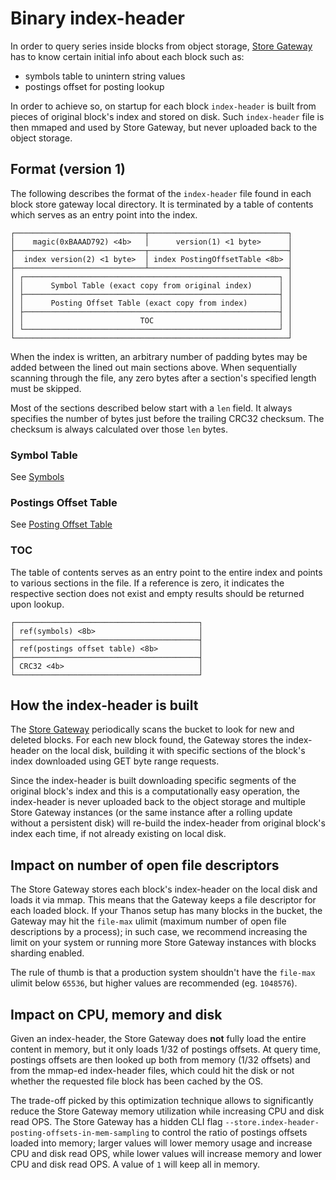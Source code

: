 # Binary index-header

In order to query series inside blocks from object storage, [Store Gateway](../components/store.md) has to know certain initial info about each block such as:

- symbols table to unintern string values
- postings offset for posting lookup

In order to achieve so, on startup for each block `index-header` is built from pieces of original block's index and stored on disk. Such `index-header` file is then mmaped and used by Store Gateway, but never uploaded back to the object storage.

## Format (version 1)

The following describes the format of the `index-header` file found in each block store gateway local directory. It is terminated by a table of contents which serves as an entry point into the index.

```
┌─────────────────────────────┬───────────────────────────────┐
│    magic(0xBAAAD792) <4b>   │      version(1) <1 byte>      │
├─────────────────────────────┬───────────────────────────────┤
│  index version(2) <1 byte>  │ index PostingOffsetTable <8b> │
├─────────────────────────────┴───────────────────────────────┤
│ ┌─────────────────────────────────────────────────────────┐ │
│ │      Symbol Table (exact copy from original index)      │ │
│ ├─────────────────────────────────────────────────────────┤ │
│ │      Posting Offset Table (exact copy from index)       │ │
│ ├─────────────────────────────────────────────────────────┤ │
│ │                          TOC                            │ │
│ └─────────────────────────────────────────────────────────┘ │
└─────────────────────────────────────────────────────────────┘
```

When the index is written, an arbitrary number of padding bytes may be added between the lined out main sections above. When sequentially scanning through the file, any zero bytes after a section's specified length must be skipped.

Most of the sections described below start with a `len` field. It always specifies the number of bytes just before the trailing CRC32 checksum. The checksum is always calculated over those `len` bytes.

### Symbol Table

See [Symbols](https://github.com/prometheus/prometheus/blob/d782387f814753b0118d402ec8cdbdef01bf9079/tsdb/docs/format/index.md#symbol-table)

### Postings Offset Table

See [Posting Offset Table](https://github.com/prometheus/prometheus/blob/d782387f814753b0118d402ec8cdbdef01bf9079/tsdb/docs/format/index.md#postings-offset-table)

### TOC

The table of contents serves as an entry point to the entire index and points to various sections in the file. If a reference is zero, it indicates the respective section does not exist and empty results should be returned upon lookup.

```
┌─────────────────────────────────────────┐
│ ref(symbols) <8b>                       │
├─────────────────────────────────────────┤
│ ref(postings offset table) <8b>         │
├─────────────────────────────────────────┤
│ CRC32 <4b>                              │
└─────────────────────────────────────────┘
```

## How the index-header is built

The [Store Gateway](../components/store.md) periodically scans the bucket to look for new and deleted blocks. For each new block found, the Gateway stores the index-header on the local disk, building it with specific sections of the block's index downloaded using GET byte range requests.

Since the index-header is built downloading specific segments of the original block's index and this is a computationally easy operation, the index-header is never uploaded back to the object storage and multiple Store Gateway instances (or the same instance after a rolling update without a persistent disk) will re-build the index-header from original block's index each time, if not already existing on local disk.

## Impact on number of open file descriptors

The Store Gateway stores each block's index-header on the local disk and loads it via mmap. This means that the Gateway keeps a file descriptor for each loaded block. If your Thanos setup has many blocks in the bucket, the Gateway may hit the `file-max` ulimit (maximum number of open file descriptions by a process); in such case, we recommend increasing the limit on your system or running more Store Gateway instances with blocks sharding enabled.

The rule of thumb is that a production system shouldn't have the `file-max` ulimit below `65536`, but higher values are recommended (eg. `1048576`).

## Impact on CPU, memory and disk

Given an index-header, the Store Gateway does **not** fully load the entire content in memory, but it only loads 1/32 of postings offsets. At query time, postings offsets are then looked up both from memory (1/32 offsets) and from the mmap-ed index-header files, which could hit the disk or not whether the requested file block has been cached by the OS.

The trade-off picked by this optimization technique allows to significantly reduce the Store Gateway memory utilization while increasing CPU and disk read OPS. The Store Gateway has a hidden CLI flag `--store.index-header-posting-offsets-in-mem-sampling` to control the ratio of postings offsets loaded into memory; larger values will lower memory usage and increase CPU and disk read OPS, while lower values will increase memory and lower CPU and disk read OPS. A value of `1` will keep all in memory.
